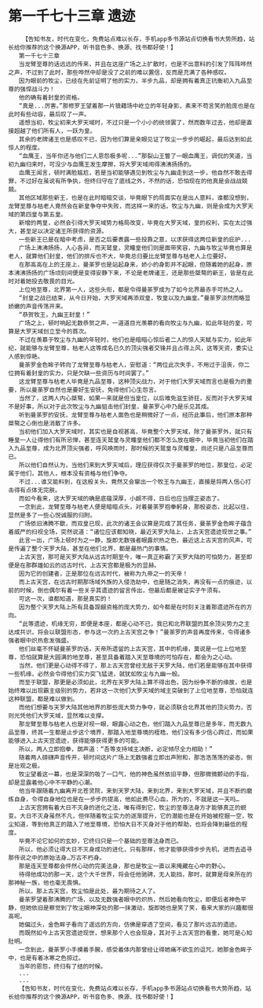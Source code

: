 # 第一千七十三章 遗迹
        【告知书友，时代在变化，免费站点难以长存，手机app多书源站点切换看书大势所趋，站长给你推荐的这个换源APP，听书音色多、换源、找书都好使！】
       第一千七十三章
       当龙臂至尊的话远远的传来，并且在这座广场之上扩散时，也是不出意料的引发了阵阵哗然之声，不过到了此时，那些哗然中却是没了之前的难以置信，反而是充满了各种感叹。
       因为眼前的牧尘，已经在先前证明了他的实力，半步九品，却是拥有着真正抗衡初入九品至尊的强悍战斗力！
       他的确有着封皇的资格。
       “真是...厉害。”那修罗王望着那一片狼藉场中屹立的年轻身影，素来不苟言笑的脸庞也是在此时有些动容，最后叹了一声。
       遥想当初，牧尘初来大罗天域时，不过只是一个小小的统领罢了，然而数年过去，他却是直接超越了他们所有人，一跃为皇。
       其余的老牌诸王也是感叹不已，因为他们算是亲眼见证了牧尘一步步的崛起，最后达到如此惊人的程度。
       “血鹰王，当年你还与他们二人恩怨极多呢...”那裂山王瞥了一眼血鹰王，调侃的笑道，当初九幽归来时，可没少与血鹰王发生摩擦，将大罗天域闹得沸沸扬扬的。
       血鹰王闻言，顿时满脸尴尬，若是当初能够遇见到牧尘与九幽走到这一步，他自然不敢去得罪，不过好在虽说有所争执，但终归守在了底线之外，不然的话，恐怕现在的他真是会战战兢兢。
       其他区域那些新王，也是在此时暗暗交谈，毕竟眼下的局面实在是出人意料，谁都没想到，龙臂至尊与枯老人竟然会在新皇争夺中失败，而这样一来的话，牧尘与九幽，则是会成为大罗天域的第四皇与第五皇。
       新增的两皇，必然会引得大罗天域势力格局改变，毕竟在大罗天域，皇的权利，实在太过强大，甚至足以决定诸王所获得的资源。
       一些新王已是在暗中考虑，是否之后要表露一些投靠之意，以求获得这两位新皇的庇护...
       广场上沸沸扬扬，人心各异，而天鹫皇，灵瞳皇他们则是面带笑容，九幽与牧尘毕竟也算是老人，就算他们封皇，他们的排斥也不大，毕竟总归要比龙臂至尊与枯老人上位要好。
       在那高高在上的王座上，曼荼罗也是站起身来，娇小的身影并不起眼，但随着她的起身，原本沸沸扬扬的广场顷刻间便是变得安静下来，不论是老牌诸王，还是那些桀骜的新王，皆是在此时对着她投去敬畏的目光。
       上位地至尊，北界第一人，这些头衔，都是令得曼荼罗成为了如今北界最赤手可热之人。
       “封皇之战已结束，从今日开始，大罗天域再添双皇，牧皇以及九幽皇。”曼荼罗淡然而略显娇嫩的声音传荡开来。
       “恭贺牧王，九幽王封皇！”
       广场之上，顿时响起无数恭贺之声，一道道目光羡慕的看向牧尘与九幽，如此年轻的皇，可算是大罗天域创立至今的首次。
       不过在羡慕于牧尘与九幽的年轻时，他们也是暗暗心惊后者二人的惊人天赋与实力，如此年纪，就能够与龙臂至尊，枯老人这等成名已久的顶尖强者交锋并且占得上风，这等天资，委实让人感到惊艳。
       曼荼罗金色眸子转向了龙臂至尊与枯老人，安慰道：“两位此次失手，不用过于沮丧，你二位拥有着封皇的实力，只是欠缺一些资历与时间罢了。”
       这龙臂至尊与枯老人毕竟是九品至尊，这种顶尖战力，对于他们大罗天域而言也是极为的重要，所以曼荼罗自然也是要好生安抚，免得他们心生怨言。
       当然了，这两人内心桀骜，如果一来就是但当皇位，以后难免滋生骄狂，反而对于大罗天域不是好事，所以对于此次牧尘与九幽狙击他们封皇，曼荼罗心中乃是乐见其成。
       听到曼荼罗的安抚，龙臂至尊与枯老人面色也是稍微好了一点，经历此事后，他们原本那种桀骜之心倒也是消散了许多。
       当初他们加入大罗天域时，其实也是自视甚高，毕竟整个大罗天域，除了曼荼罗外，就只有睡皇一人让得他们有所忌惮，甚至连天鹫皇与灵瞳皇他们都不怎么放在眼中，毕竟当初他们在踏入九品至尊，成为北界顶尖强者，呼风唤雨时，那时候的天鹫皇与灵瞳皇，尚还只是八品至尊而已。
       所以他们自然认为，当他们来到大罗天域后，理应获得仅次于曼荼罗的地位，那皇位，必定属于他们，其他人，根本没有资格与他们争夺。
       不过...谁又能料到，在这般关头，竟然又会窜出一个牧王与九幽王，直接是将两人信心打击得有点体无完肤。
       而如今看来，这大罗天域的确是底蕴深厚，小觑不得，日后也应当摆正姿态了。
       一念到此，龙臂至尊与枯老人便是暗暗点头，对着曼荼罗抱拳躬身，那般姿态，比起以往，显然是多了一些心悦诚服的归附。
       广场依旧沸腾不歇，而双皇已现，此次的诸王会议算是完成了其任务，曼荼罗金色眸子蕴含着威严的扫视全场，突然说道：“诸位应该都知晓，最近天罗大陆上，上古天宫遗迹现世之事。”
       此言一出，广场上顿时为之一静，旋即无数强者眼露炽热之色，最近这上古天宫的风声，可是传遍了整个天罗大陆，甚至在他们北界，都是最热门的事情。
       上古天宫，那可是天罗大陆从远古时期至今，唯一真正称霸了天罗大陆的可怕势力，甚至即便是在那群雄如云的远古时代，上古天宫都是极为的显赫。
       因为它的创建者，正是那位在远古时代，被称为九帝之一的天帝！
       而上古天宫，在远古时期那场域外族的入侵浩劫中，也是随之消失，再没有一点的痕迹，以前的时候，倒也偶尔有着一些关乎其遗迹的留言传出，但最后都是被证实子午须有。
       可这一次，谁都知道，那是真实的！
       因为整个天罗大陆上所有具备觊觎资格的庞大势力，如今都是在时刻关注着那遗迹所在的方向。
       “此等遗迹，机缘无穷，即便是本座，都是心动不已，我已和北界联盟的其余顶尖势力之主达成共识，将会以联盟形态，参与这一次的上古天宫之争！”曼荼罗的声音再度传来，令得诸多强者眼中炽热愈发强盛。
       他们丝毫不怀疑曼荼罗的话，天帝所遗留的上古天宫，其中的机缘，莫说是一位上位地至尊，恐怕就算是大圆满的地至尊，甚至具备着踏入天至尊境的可怕存在，都会为之心动。
       当然，他们更是心动得不得了，那上古天宫曾经无敌于天罗大陆，他们若是能够在其中获得一些机缘，必然会令得他们实力突飞猛进，就犹如牧尘与九幽一般。
       而至于联盟，那更是必须如此，北界在天罗大陆上算不得出色，因为纷争不断的缘故，也是始终难以出现霸主级别的势力，若非这一次他们大罗天域的域主突破到了上位地至尊，恐怕就连这种联盟，都是难以做到。
       而他们想要与天罗大陆其他地界的那些庞大势力争夺，就必须联合北界其他的顶尖势力，否则光凭他们大罗天域，显然难以支撑。
       那龙臂至尊与枯老人也是对视一眼，眼露心动之色，他们踏入九品至尊已是多年，而无数九品至尊，终其一生都是止步这个境界，那踏入地至尊境的桎梏，他们没有多少信心跨过，而如果能够进入上古天宫遗迹，获得能够获得更多的可能。
       所以，两人立即抱拳，朗声道：“吾等支持域主决断，必定倾尽全力相助！”
       随着两人磅礴声音传开，顿时间这片广场上无数强者立即出声附和，那浩浩荡荡的姿态，倒是壮观之极。
       牧尘望着这一幕，也是深深的吸了一口气，他的神色虽然依旧平静，但那微微颤动的手指，却是显露着他心中不平静的心潮。
       他当年跟随着九幽离开北苍灵院，来到天罗大陆，来到北界，来到大罗天域，并且不断的磨练自身，令得自身地位也是在一步步的提高，他如此费尽心血，所为的，不就是这一天吗…
       上古天宫拥有着大日不灭身的进化之法，唯有得到它，牧尘的至尊法身方才能够真正的蜕变。大日不灭身虽然不凡，但伴随着牧尘实力的逐渐提升，它的潜能也是在开始被挖掘一空，牧尘知道，等到他真正的踏入了地至尊境，恐怕大日不灭身对于他的帮助，也将会降到最低的程度。
       毕竟不论它如何的玄妙，它终归只是一个基础的至尊法身而已。
       所以，他必须让得大日不灭身成功的进化，只有那样，他才能够获得步步先机，进而去追寻那传说之中的原始法身…万古不朽身。
       那是连天至尊都会怦然心动的完美法身，那也是牧尘一直以来掩藏在心中的野心。
       待得他成功的那一天，这个大千世界，将会任他驰骋，无人能挡，那时，就算是母亲所在的那神秘一族，他也毫无畏惧。
       所以，那上古天宫，牧尘怕是此处，最为期待之人了。
       曼荼罗望着那沸腾的广场，以及无数强者眼中的炽热，然后她看向牧尘，即便后者神色平静，但她依旧是察觉到了牧尘眼神深处的那一抹激动，旋即她也是笑了笑，看来大家的兴趣都很高呢。
       她偏过头，金色眸子看向了遥远的方向，仿佛是穿透了空间，看见了那片远古的遗迹。
       而既然如今上古天宫遗迹现世，想来那个人也会现身，其对于上古天宫的看重，她可是心知肚明。
       一念到此，曼荼罗小手摸着手腕，感受着体内那曾经让得她痛不欲生的诅咒，她那金色眸子中，也是有着冰寒之色掠过。
       当年的恩怨，终归有了结的时候。
       ...
       ...
       【告知书友，时代在变化，免费站点难以长存，手机app多书源站点切换看书大势所趋，站长给你推荐的这个换源APP，听书音色多、换源、找书都好使！】